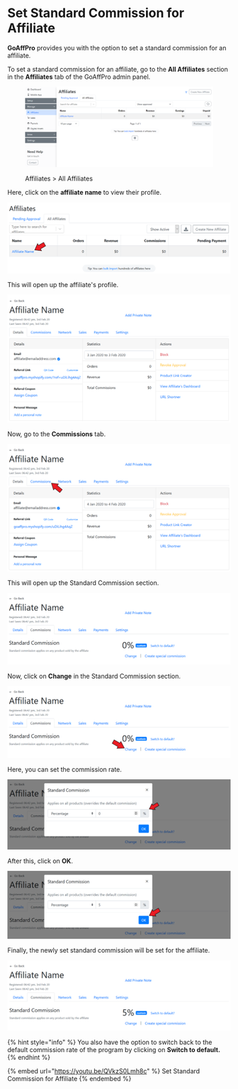 # Set Standard Commission for Affiliate

**GoAffPro** provides you with the option to set a standard commission for an affiliate.

To set a standard commission for an affiliate, go to the **All Affiliates** section in the **Affiliates** tab of the GoAffPro admin panel.

<figure><img src="../../../.gitbook/assets/image (93).png" alt=""><figcaption><p>Affiliates > All Affiliates</p></figcaption></figure>

Here, click on the **affiliate name** to view their profile.

![Click on the affiliate's name](<../../../.gitbook/assets/Annotation 2020-01-14 162518.png>)

This will open up the affiliate's profile.

![Affiliate Profile](<../../../.gitbook/assets/image (442).png>)

Now, go to the **Commissions** tab.

![Commissions tab](<../../../.gitbook/assets/Annotation 2020-02-04 054246.png>)

This will open up the Standard Commission section.

![Standard Commission](<../../../.gitbook/assets/Annotation 2020-02-04 054116 (1).png>)

Now, click on **Change** in the Standard Commission section.

![Click on Change](<../../../.gitbook/assets/Annotation 2020-02-04 054116.png>)

Here, you can set the commission rate.

![Set the commission rate](<../../../.gitbook/assets/Annotation 2020-02-04 062139.png>)

After this, click on **OK**.

![Click on OK](<../../../.gitbook/assets/Annotation 2020-02-04 062649.png>)

Finally, the newly set standard commission will be set for the affiliate.

![](<../../../.gitbook/assets/Annotation 2020-02-04 062814.png>)

{% hint style="info" %}
You also have the option to switch back to the default commission rate of the program by clicking on **Switch to default.**
{% endhint %}

{% embed url="https://youtu.be/QVkzS0Lmh8c" %}
Set Standard Commission for Affiliate
{% endembed %}
